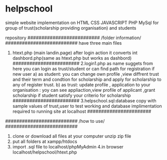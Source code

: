 # helpschool
simple website implementation on HTML CSS JAVASCRIPT PHP MySql for group of trust(scholarship providing organisation) and students
<!--clam and read carefully-->
repository 
##########################
  /folder information/
##########################
have three main files

1. htext.php (main landin.page) after login action it converts int dashbord.php(same as htext.php but works as dashbord)
########################
2.login1.php as name suggets from here you can login as trust/student or can find path for registration if new user 
  a) as student: you can  change own profile ,view diffrent trust and their term and condtion for  scholarship and apply for scholarship
     to any of register trust.
  b) as trust: update profile , application to your organisation : yoy can see appliaction,view profile of applicant ,grant scholarship if 
     student satisfy your criterio for scholarship
########################
3.helpschool.sql:database copy with sample values of trust,user to test working and database implimentation required to running site at localhost 
#######################



##########################
  /how to use/
##########################                                                                      
 1. clone or download all files at your computer unzip zip file
 2. put all folders at xampp/htdocs
 3. import .sql file to localhost/phpMyAdmin
 4.in browser localhost/helpschool/htext.php   
    
